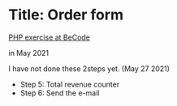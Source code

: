 # Title: Order form

[PHP exercise at BeCode](https://github.com/becodeorg/ANT-Giertz-4.30/tree/master/2.The-Hill/php/3.order-form)

in May 2021


I have not done these 2steps yet. (May 27 2021)

- Step 5: Total revenue counter
- Step 6: Send the e-mail